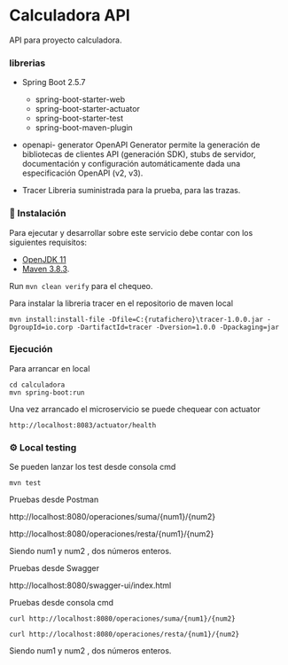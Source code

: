 # Calculadora API

API para proyecto calculadora.

### librerias
- Spring Boot 2.5.7
    - spring-boot-starter-web
    - spring-boot-starter-actuator
    - spring-boot-starter-test
    - spring-boot-maven-plugin

- openapi- generator
  OpenAPI Generator permite la generación de bibliotecas de clientes API (generación SDK), stubs de servidor, documentación y configuración automáticamente dada una especificación OpenAPI (v2, v3).
- Tracer
  Libreria suministrada para la prueba, para las trazas.
### 🔧 Instalación

Para ejecutar y desarrollar sobre este servicio debe contar con los siguientes requisitos:
- [OpenJDK 11](https://adoptopenjdk.net/installation.html#installers)
- [Maven 3.8.3](https://archive.apache.org/dist/maven/maven-3/3.8.3/binaries/).

Run `mvn clean verify` para el chequeo.

Para instalar la libreria tracer en el repositorio de maven local

`
mvn install:install-file -Dfile=C:{rutafichero}\tracer-1.0.0.jar -DgroupId=io.corp -DartifactId=tracer -Dversion=1.0.0 -Dpackaging=jar
`

### Ejecución

Para arrancar en local
```
cd calculadora
mvn spring-boot:run
```
Una vez arrancado el microservicio se puede chequear con actuator
```
http://localhost:8083/actuator/health
```

### ⚙️ Local testing
Se pueden lanzar los test desde consola cmd
```
mvn test
```
Pruebas desde Postman

http://localhost:8080/operaciones/suma/{num1}/{num2}

http://localhost:8080/operaciones/resta/{num1}/{num2}

Siendo num1 y num2 , dos números enteros.

Pruebas desde Swagger

http://localhost:8080/swagger-ui/index.html

Pruebas desde consola cmd

```
curl http://localhost:8080/operaciones/suma/{num1}/{num2}
```
```
curl http://localhost:8080/operaciones/resta/{num1}/{num2}
```
Siendo num1 y num2 , dos números enteros. 

